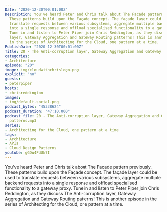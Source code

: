 ```yaml
---
Date: "2020-12-30T00:01:00Z"
Description: You've heard Peter and Chris talk about The Facade pattern previously.
  These patterns build upon the Façade concept. The façade layer could be used to
  translate requests between various subsystems, aggregate multiple backend requests
  into a single response and offload specialised functionality to a gateway proxy.
  Tune in and listen to Peter Piper join Chris Reddington, as they discuss The Anti-corruption
  layer, Gateway Aggregation and Gateway Routing patterns! This is another episode
  in the series of Architecting for the Cloud, one pattern at a time.
PublishDate: "2020-12-30T00:01:00Z"
Title: 20 - The Anti-corruption layer, Gateway Aggregation and Gateway Routing patterns
categories:
- Architecture
episode: "20"
image: img/cloudwithchrislogo.png
explicit: "no"
guests:
- peterpiper
hosts:
- chrisreddington
images:
- img/default-social.png
podcast_bytes: "45338624"
podcast_duration: "47:10.000"
podcast_file: 20 - The Anti-corruption layer, Gateway Aggregation and Gateway Routing
  patterns.mp3
series:
- Architecting for the Cloud, one pattern at a time
tags:
- Architecture
- APIs
- Cloud Design Patterns
youtube: gGDu4FdUk7I
---
```

You've heard Peter and Chris talk about The Facade pattern previously. These patterns build upon the Façade concept. The façade layer could be used to translate requests between various subsystems, aggregate multiple backend requests into a single response and offload specialised functionality to a gateway proxy. Tune in and listen to Peter Piper join Chris Reddington, as they discuss The Anti-corruption layer, Gateway Aggregation and Gateway Routing patterns! This is another episode in the series of Architecting for the Cloud, one pattern at a time.
